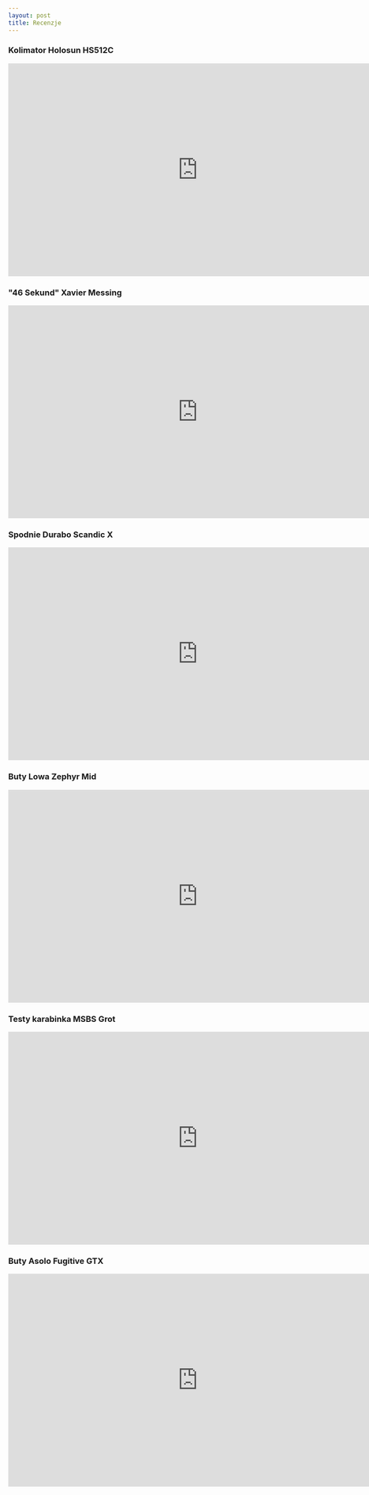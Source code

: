 ```yaml
---
layout: post
title: Recenzje
---
```


### Kolimator Holosun HS512C
<iframe width="768" height="432" src="https://www.youtube.com/embed/1XntNF7_W6M" title="YouTube video player" frameborder="0" allow="accelerometer; autoplay; clipboard-write; encrypted-media; gyroscope; picture-in-picture" allowfullscreen></iframe>

### "46 Sekund" Xavier Messing
<iframe width="768" height="432" src="https://www.youtube.com/embed/mvqMnYDAGxo" title="YouTube video player" frameborder="0" allow="accelerometer; autoplay; clipboard-write; encrypted-media; gyroscope; picture-in-picture" allowfullscreen></iframe>

### Spodnie Durabo Scandic X
<iframe width="768" height="432" src="https://www.youtube.com/embed/Gf6DfJNeOxE" title="YouTube video player" frameborder="0" allow="accelerometer; autoplay; clipboard-write; encrypted-media; gyroscope; picture-in-picture" allowfullscreen></iframe>

### Buty Lowa Zephyr Mid
<iframe width="768" height="432" src="https://www.youtube.com/embed/WY9yeTeKIQo" title="YouTube video player" frameborder="0" allow="accelerometer; autoplay; clipboard-write; encrypted-media; gyroscope; picture-in-picture" allowfullscreen></iframe>

### Testy karabinka MSBS Grot
<iframe width="768" height="432" src="https://www.youtube.com/embed/kIlr5dqG6zA" title="YouTube video player" frameborder="0" allow="accelerometer; autoplay; clipboard-write; encrypted-media; gyroscope; picture-in-picture" allowfullscreen></iframe>

### Buty Asolo Fugitive GTX
<iframe width="768" height="432" src="https://www.youtube.com/embed/BvNFV2pk2E0" title="YouTube video player" frameborder="0" allow="accelerometer; autoplay; clipboard-write; encrypted-media; gyroscope; picture-in-picture" allowfullscreen></iframe>
